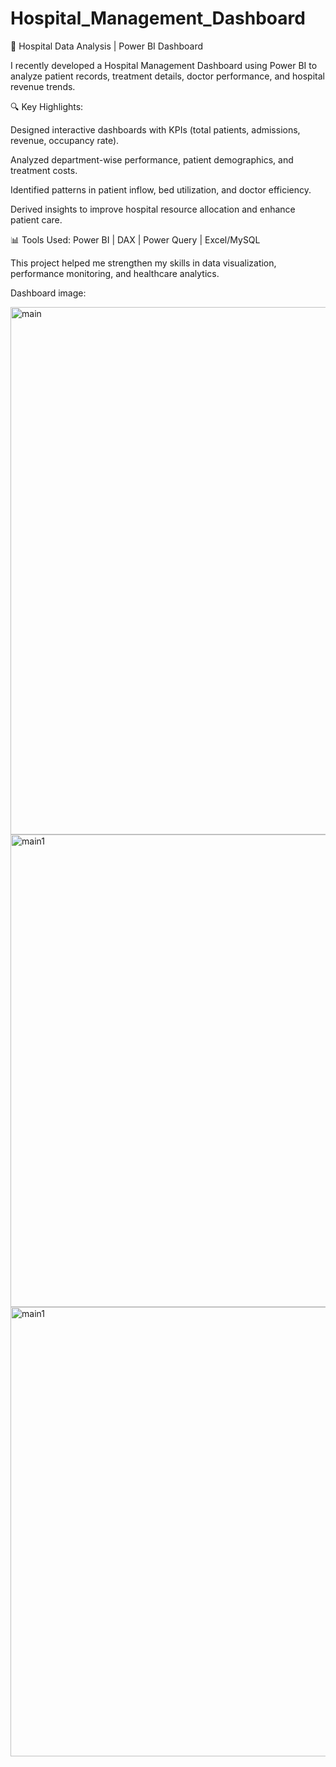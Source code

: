 # Hospital_Management_Dashboard

🏥 Hospital Data Analysis | Power BI Dashboard

I recently developed a Hospital Management Dashboard using Power BI to analyze patient records, treatment details, doctor performance, and hospital revenue trends.


🔍 Key Highlights:

Designed interactive dashboards with KPIs (total patients, admissions, revenue, occupancy rate).

Analyzed department-wise performance, patient demographics, and treatment costs.

Identified patterns in patient inflow, bed utilization, and doctor efficiency.

Derived insights to improve hospital resource allocation and enhance patient care.

📊 Tools Used: Power BI | DAX | Power Query | Excel/MySQL

This project helped me strengthen my skills in data visualization, performance monitoring, and healthcare analytics.

Dashboard image:

<img width="1505" height="844" alt="main" src="https://github.com/user-attachments/assets/cc998fea-d585-4d82-a185-4ae1b6ad83d9" />
<img width="1312" height="756" alt="main1" src="https://github.com/user-attachments/assets/4b95f73d-729f-4545-ba29-e3d2a60f479b" />
<img width="1272" height="719" alt="main1" src="https://github.com/user-attachments/assets/ec162a47-c689-4a22-9ed4-4994ea1d1057" />




